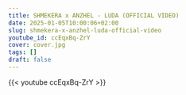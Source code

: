 ```yaml
---
title: SHMEKERA x ANZHEL - LUDA (OFFICIAL VIDEO)
date: 2025-01-05T10:00:06+02:00
slug: shmekera-x-anzhel-luda-official-video
youtube_id: ccEqxBq-ZrY
cover: cover.jpg
tags: []
draft: false
---
```


{{< youtube ccEqxBq-ZrY >}}
